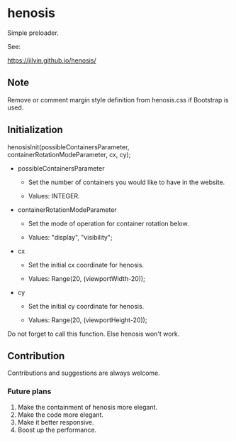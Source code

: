 # henosis
Simple preloader.

See:

https://jilvin.github.io/henosis/

## Note
Remove or comment margin style definition from henosis.css if Bootstrap is used.

## Initialization

henosisInit(possibleContainersParameter, containerRotationModeParameter, cx, cy);

* possibleContainersParameter

  * Set the number of containers you would like to have in the website.

  * Values: INTEGER.

* containerRotationModeParameter

  * Set the mode of operation for container rotation below.

  * Values: "display", "visibility";

* cx

  * Set the initial cx coordinate for henosis.

  * Values: Range(20, (viewportWidth-20));

* cy

  * Set the initial cy coordinate for henosis.

  * Values: Range(20, (viewportHeight-20));

Do not forget to call this function. Else henosis won't work.

## Contribution
Contributions and suggestions are always welcome.

### Future plans
1) Make the containment of henosis more elegant.
2) Make the code more elegant.
3) Make it better responsive.
4) Boost up the performance.
